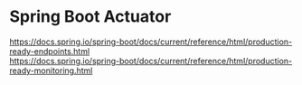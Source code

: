# Spring Boot Actuator

https://docs.spring.io/spring-boot/docs/current/reference/html/production-ready-endpoints.html  
https://docs.spring.io/spring-boot/docs/current/reference/html/production-ready-monitoring.html
